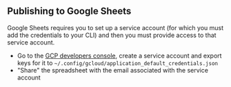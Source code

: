 ## Publishing to Google Sheets

Google Sheets requires you to set up a service account (for which you must add the credentials to your CLI) and then you must provide access to that service account.

* Go to the [GCP developers console](https://console.cloud.google.com/projectselector2/apis/credentials?pli=1&supportedpurview=project), create a service account and export keys for it to `~/.config/gcloud/application_default_credentials.json`
* "Share" the spreadsheet with the email associated with the service account


